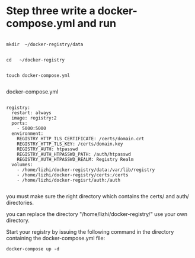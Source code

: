 # Step three write a docker-compose.yml and run

```

mkdir  ~/docker-registry/data


cd   ~/docker-registry


touch docker-compose.yml


```




docker-compose.yml

```

registry:
  restart: always
  image: registry:2
  ports:
    - 5000:5000
  environment:
    REGISTRY_HTTP_TLS_CERTIFICATE: /certs/domain.crt
    REGISTRY_HTTP_TLS_KEY: /certs/domain.key
    REGISTRY_AUTH: htpasswd
    REGISTRY_AUTH_HTPASSWD_PATH: /auth/htpasswd
    REGISTRY_AUTH_HTPASSWD_REALM: Registry Realm
  volumes:
    - /home/lizhi/docker-registry/data:/var/lib/registry
    - /home/lizhi/docker-registry/certs:/certs
    - /home/lizhi/docker-regisrt/auth:/auth


```

you must make sure the  right directory which contains the certs/ and auth/ directories.

you can replace the directory "/home/lizhi/docker-registry/" use your own  directory.




Start your registry by issuing the following command in the directory containing the docker-compose.yml file:

```
docker-compose up -d


```
